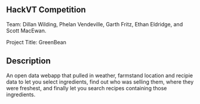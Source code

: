 HackVT Competition
-------------------

Team: Dillan Wilding, Phelan Vendeville, Garth Fritz, Ethan Eldridge, and Scott MacEwan.

Project Title: GreenBean

Description
------------
An open data webapp that pulled in weather, farmstand location and recipie data to let you select ingredients, find out who was selling them, where they were freshest, and finally let you search recipes containing those ingredients.
